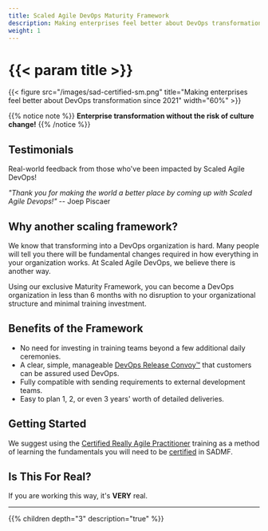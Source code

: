 ```yaml
---
title: Scaled Agile DevOps Maturity Framework
description: Making enterprises feel better about DevOps transformation since 2021
weight: 1
---
```


# {{< param title >}}

{{< figure src="/images/sad-certified-sm.png" title="Making enterprises feel better about DevOps transformation since 2021" width="60%" >}}

{{% notice note %}}
**Enterprise transformation without the risk of culture change!**
{{% /notice %}}

## Testimonials

Real-world feedback from those who've been impacted by Scaled Agile DevOps!

*"Thank you for making the world a better place by coming up with Scaled Agile Devops!"* -- Joep Piscaer 



## Why another scaling framework?

We know that transforming into a DevOps organization is hard. Many people will tell you there will be fundamental changes required in how everything in your organization works. At Scaled Agile DevOps, we believe there is another way.

Using our exclusive Maturity Framework, you can become a DevOps organization in less than 6 months with no disruption to your organizational structure and minimal training investment.

## Benefits of the Framework

- No need for investing in training teams beyond a few additional daily ceremonies.
- A clear, simple, manageable [DevOps Release Convoy&trade;](./release-convoy/) that customers can be assured used DevOps.
- Fully compatible with sending requirements to external development teams.
- Easy to plan 1, 2, or even 3 years' worth of detailed deliveries.

## Getting Started

We suggest using the [Certified Really Agile Practitioner](https://www.youtube.com/watch?v=cwbiSCgiZNA) training as a method of learning the fundamentals you will need to be [certified](/certifications) in SADMF.

## Is This For Real?

If you are working this way, it's **VERY** real.

---

{{% children depth="3" description="true" %}}
